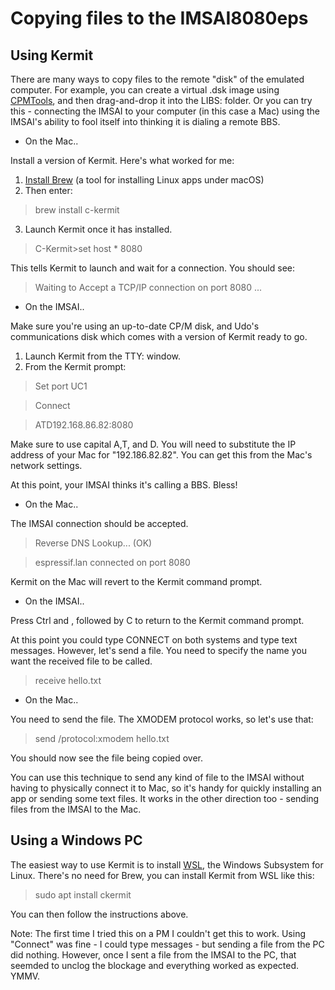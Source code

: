 # Copying files to the IMSAI8080eps

## Using Kermit

There are many ways to copy files to the remote "disk" of the emulated computer. For example, you can create a virtual .dsk image using [CPMTools](http://www.moria.de/~michael/cpmtools/), and then drag-and-drop it into the LIBS: folder. Or you can try this - connecting the IMSAI to your computer (in this case a Mac) using the IMSAI's ability to fool itself into thinking it is dialing a remote BBS.


* On the Mac..

Install a version of Kermit. Here's what worked for me: 

1. [Install Brew](https://brew.sh/) (a tool for installing Linux apps under macOS)
2. Then enter: 
> brew install c-kermit
3. Launch Kermit once it has installed.

> C-Kermit>set host * 8080

This tells Kermit to launch and wait for a connection. You should see:

> Waiting to Accept a TCP/IP connection on port 8080 ...

* On the IMSAI..

Make sure you're using an up-to-date CP/M disk, and Udo's communications disk which comes with a version of Kermit ready to go.

1. Launch Kermit from the TTY: window.
2. From the Kermit prompt:

>Set port UC1 

>Connect

>ATD192.168.86.82:8080

Make sure to use capital A,T, and D. You will need to substitute the IP address of your Mac for "192.186.82.82". You can get this from the Mac's network settings.

At this point, your IMSAI thinks it's calling a BBS. Bless!

* On the Mac..

The IMSAI connection should be accepted.

 > Reverse DNS Lookup... (OK)

> espressif.lan connected on port 8080

Kermit on the Mac will revert to the Kermit command prompt.



* On the IMSAI..

Press Ctrl and \, followed by C to return to the Kermit command prompt.

At this point you could type CONNECT on both systems and type text messages. However, let's send a file. You need to specify the name you want the received file to be called.

> receive hello.txt

* On the Mac..

You need to send the file. The XMODEM protocol works, so let's use that:

> send /protocol:xmodem hello.txt


You should now see the file being copied over. 

You can use this technique to send any kind of file to the IMSAI without having to physically connect it to Mac, so it's handy for quickly installing an app or sending some text files. It works in the other direction too - sending files from the IMSAI to the Mac.

## Using a Windows PC

The easiest way to use Kermit is to install [WSL](https://docs.microsoft.com/en-us/windows/wsl/wsl2-install), the Windows Subsystem for Linux. There's no need for Brew, you can install Kermit from WSL like this:

> sudo apt install ckermit

You can then follow the instructions above.

Note: The first time I tried this on a PM I couldn't get this to work. Using "Connect" was fine - I could type messages - but sending a file from the PC did nothing. However, once I sent a file from the IMSAI to the PC, that seemded to unclog the blockage and everything worked as expected. YMMV.
